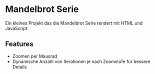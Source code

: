 # Mandelbrot Serie
Ein kleines Projekt das die Mandelbrot Serie rendert mit HTML und JavaScript.

## Features
- Zoomen per Mausrad
- Dynamische Anzahl von Iterationen je nach Zoomstufe für bessere Details
